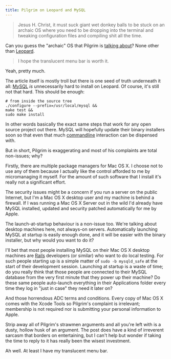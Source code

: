 ```yaml
---
title: Pilgrim on Leopard and MySQL
---
```


> Jesus H. Christ, it must suck giant wet donkey balls to be stuck on an archaic OS where you need to be dropping into the terminal and tweaking configuration files and compiling shit all the time.

Can you guess the "archaic" OS that Pilgrim is [talking about](http://diveintomark.org/archives/2007/11/11/installing-mysql-on-ubuntu)? None other than [Leopard](http://www.wincent.com/knowledge-base/Leopard).

> I hope the translucent menu bar is worth it.

Yeah, pretty much.

The article itself is mostly troll but there is one seed of truth underneath it all: [MySQL](http://www.wincent.com/knowledge-base/MySQL) *is* unnecessarily hard to install on Leopard. Of course, it's still not that hard. This should be enough:

    # from inside the source tree
    ./configure --prefix=/usr/local/mysql &&
    make test &&
    sudo make install

In other words basically the exact same steps that work for any open source project out there. MySQL will hopefully update their binary installers soon so that even that much [commandline](http://www.wincent.com/knowledge-base/commandline) interaction can be dispensed with.

But in short, Pilgrim is exaggerating and most of his complaints are total non-issues; why?





Firstly, there are multiple package managers for Mac OS X. I choose not to use any of them because I actually like the control afforded to me by micromanaging it myself. For the amount of such software that I install it's really not a significant effort.

The security issues might be a concern if you run a server on the public Internet, but I'm a Mac OS X desktop user and my machine is behind a firewall. If I was running a Mac OS X Server out in the wild I'd already have MySQL installed, updated and security patched automatically for me by Apple.

The launch-at-startup behaviour is a non-issue too. We're talking about desktop machines here, not always-on servers. Automatically launching MySQL at startup is easily enough done, and it will be easier with the binary installer, but why would you want to do it?

I'll bet that most people installing MySQL on their Mac OS X desktop machines are [Rails](http://www.wincent.com/knowledge-base/Rails) developers (or similar) who want to do local testing. For such people starting up is a simple matter of `sudo -b mysqld_safe` at the start of their development session. Launching at startup is a waste of time; do you really think that those people are connected to their MySQL database from the very first minute that they power up their machine? Do these same people auto-launch everything in their Applications folder every time they log in "just in case" they need it later on?

And those horrendous ADC terms and conditions. Every copy of Mac OS X comes with the Xcode Tools so Pilgrim's complaint is irrelevant; membership is not required nor is submitting your personal information to Apple.

Strip away all of Pilgrim's strawmen arguments and all you're left with is a dusty, hollow husk of an argument. The post does have a kind of irreverent sarcasm that borders on entertaining, but I can't help but wonder if taking the time to reply to it has really been the wisest investment.

Ah well. At least I have my translucent menu bar.
